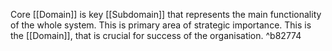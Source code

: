Core [[Domain]] is key [[Subdomain]] that represents the main functionality of the whole system. This is primary area of strategic importance. This is the [[Domain]], that is crucial for success of the organisation. ^b82774